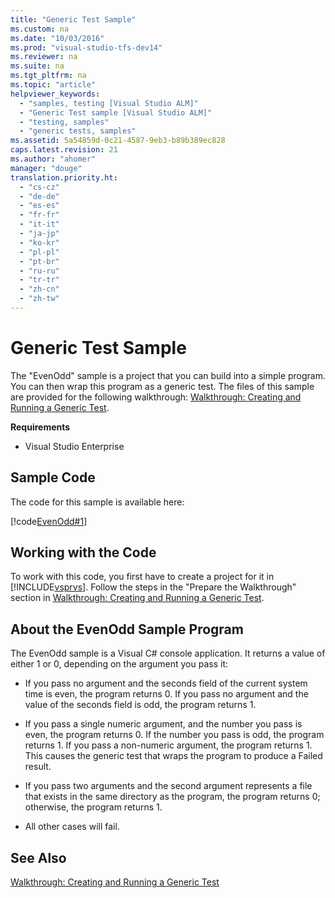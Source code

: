 ```yaml
---
title: "Generic Test Sample"
ms.custom: na
ms.date: "10/03/2016"
ms.prod: "visual-studio-tfs-dev14"
ms.reviewer: na
ms.suite: na
ms.tgt_pltfrm: na
ms.topic: "article"
helpviewer_keywords: 
  - "samples, testing [Visual Studio ALM]"
  - "Generic Test sample [Visual Studio ALM]"
  - "testing, samples"
  - "generic tests, samples"
ms.assetid: 5a54859d-0c21-4587-9eb3-b89b389ec828
caps.latest.revision: 21
ms.author: "ahomer"
manager: "douge"
translation.priority.ht: 
  - "cs-cz"
  - "de-de"
  - "es-es"
  - "fr-fr"
  - "it-it"
  - "ja-jp"
  - "ko-kr"
  - "pl-pl"
  - "pt-br"
  - "ru-ru"
  - "tr-tr"
  - "zh-cn"
  - "zh-tw"
---
```

# Generic Test Sample
The "EvenOdd" sample is a project that you can build into a simple program. You can then wrap this program as a generic test. The files of this sample are provided for the following walkthrough: [Walkthrough: Creating and Running a Generic Test](../dv_TeamTestALM/walkthrough--creating-and-running-a-generic-test.md).  
  
 **Requirements**  
  
-   Visual Studio Enterprise  
  
## Sample Code  
 The code for this sample is available here:  
  
 [!code[EvenOdd#1](../dv_TeamTestALM/codesnippet/CSharp/generic-test-sample_1.cs)]  
  
## Working with the Code  
 To work with this code, you first have to create a project for it in [!INCLUDE[vsprvs](../dv_TeamTestALM/includes/vsprvs_md.md)]. Follow the steps in the "Prepare the Walkthrough" section in [Walkthrough: Creating and Running a Generic Test](../dv_TeamTestALM/walkthrough--creating-and-running-a-generic-test.md).  
  
## About the EvenOdd Sample Program  
 The EvenOdd sample is a Visual C# console application. It returns a value of either 1 or 0, depending on the argument you pass it:  
  
-   If you pass no argument and the seconds field of the current system time is even, the program returns 0. If you pass no argument and the value of the seconds field is odd, the program returns 1.  
  
-   If you pass a single numeric argument, and the number you pass is even, the program returns 0. If the number you pass is odd, the program returns 1. If you pass a non-numeric argument, the program returns 1. This causes the generic test that wraps the program to produce a Failed result.  
  
-   If you pass two arguments and the second argument represents a file that exists in the same directory as the program, the program returns 0; otherwise, the program returns 1.  
  
-   All other cases will fail.  
  
## See Also  
 [Walkthrough: Creating and Running a Generic Test](../dv_TeamTestALM/walkthrough--creating-and-running-a-generic-test.md)